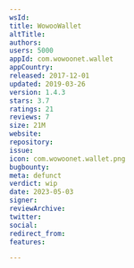 ```yaml
---
wsId: 
title: WowooWallet
altTitle: 
authors:
users: 5000
appId: com.wowoonet.wallet
appCountry: 
released: 2017-12-01
updated: 2019-03-26
version: 1.4.3
stars: 3.7
ratings: 21
reviews: 7
size: 21M
website: 
repository: 
issue: 
icon: com.wowoonet.wallet.png
bugbounty: 
meta: defunct
verdict: wip
date: 2023-05-03
signer: 
reviewArchive: 
twitter: 
social: 
redirect_from: 
features: 

---
```


